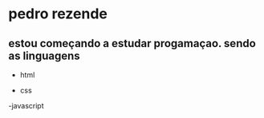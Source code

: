 # pedro rezende
## estou começando a estudar progamaçao. sendo as linguagens 

- html

- css

-javascript